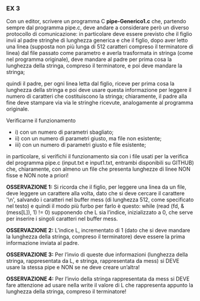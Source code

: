 ### EX 3
Con un editor, scrivere un programma C **pipe-Generico1.c** che, partendo sempre dal programma
pipe.c, deve andare a considerare però un diverso protocollo di comunicazione: in particolare deve
essere previsto che il figlio invii al padre stringhe di lunghezza generica e che il figlio, dopo aver letto una
linea (supposta non più lunga di 512 caratteri compreso il terminatore di linea) dal file passato come
parametro e averla trasformata in stringa (come nel programma originale), deve mandare al padre per
prima cosa la lunghezza della stringa, compreso il terminatore, e poi deve mandare la stringa; 

quindi il padre, per ogni linea letta dal figlio, riceve per prima cosa la lunghezza della stringa e poi deve usare
questa informazione per leggere il numero di caratteri che costituiscono la stringa; chiaramente, il padre
alla fine deve stampare via via le stringhe ricevute, analogamente al programma originale. 

Verificarne il funzionamento 
- i) con un numero di parametri sbagliato;
- ii) con un numero di parametri giusto, ma file non esistente;
- iii) con un numero di parametri giusto e file esistente; 

in particolare, si verifichi il funzionamento sia con i file usati per la verifica del programma pipe.c (input.txt e
input1.txt, entrambi disponibili su GITHUB) che, chiaramente, con almeno un file che presenta
lunghezze di linee NON fisse e NON note a priori!

**OSSERVAZIONE 1:** Si ricorda che il figlio, per leggere una linea da un file, deve leggere un carattere alla
volta, dato che si deve cercare il carattere '\n', salvando i caratteri nel buffer mess (di lunghezza 512,
come specificato nel testo) e quindi il modo più furbo per farlo è questo:
while (read (fd, &(mess[L]), 1) != 0) supponendo che L sia l’indice, inizializzato
a 0, che serve per inserire i singoli caratteri nel buffer mess.

**OSSERVAZIONE 2:** L’indice L, incrementato di 1 (dato che si deve mandare la lunghezza della stringa,
compreso il terminatore) deve essere la prima informazione inviata al padre.

**OSSERVAZIONE 3:** Per l’invio di queste due informazioni (lunghezza della stringa, rappresentata da L, e
stringa, rappresentata da mess) si DEVE usare la stessa pipe e NON se ne deve creare un’altra!

**OSSERVAZIONE 4:** Per l’invio della stringa rappresentata da mess si DEVE fare attenzione ad usare nella
write il valore di L che rappresenta appunto la lunghezza della stringa, compreso il terminatore!